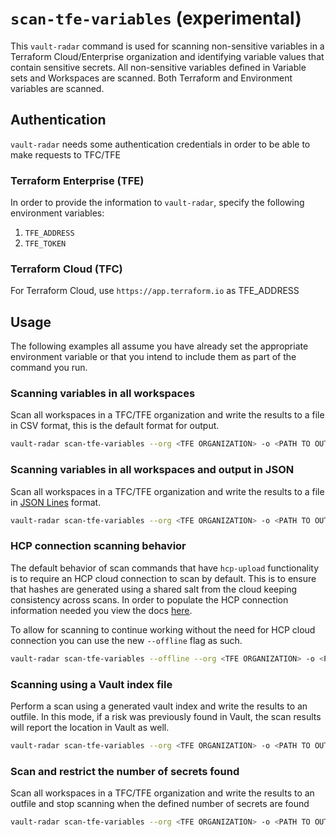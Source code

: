 # `scan-tfe-variables` (experimental)
This `vault-radar` command is used for scanning non-sensitive variables in a Terraform Cloud/Enterprise organization and identifying variable values that contain sensitive secrets. All non-sensitive variables defined in Variable sets and Workspaces are scanned. Both Terraform and Environment variables are scanned.

## Authentication
`vault-radar` needs some authentication credentials in order to be able to make requests to TFC/TFE
### Terraform Enterprise (TFE)

In order to provide the information to `vault-radar`, specify the following environment variables:
1. `TFE_ADDRESS`
2. `TFE_TOKEN`

### Terraform Cloud (TFC)

For Terraform Cloud, use `https://app.terraform.io` as TFE_ADDRESS


## Usage
The following examples all assume you have already set the appropriate environment variable or that you intend to include them as part of the command you run.

### Scanning variables in all workspaces

Scan all workspaces in a TFC/TFE organization and write the results to a file in CSV format, this is the default format for output. 

```bash
vault-radar scan-tfe-variables --org <TFE ORGANIZATION> -o <PATH TO OUTPUT>.csv
```

### Scanning variables in all workspaces and output in JSON

Scan all workspaces in a TFC/TFE organization and write the results to a file in [JSON Lines](https://jsonlines.org/) format.  

```bash
vault-radar scan-tfe-variables --org <TFE ORGANIZATION> -o <PATH TO OUTPUT>.jsonl -f json
```

### HCP connection scanning behavior

The default behavior of scan commands that have `hcp-upload` functionality is to require an HCP cloud connection to scan by default. This is to ensure that hashes are generated using a shared salt from the cloud keeping consistency across scans. In order to populate the HCP connection information needed you view the docs [here](hcp-upload.md).

To allow for scanning to continue working without the need for HCP cloud connection you can use the new `--offline` flag as such.
```bash
vault-radar scan-tfe-variables --offline --org <TFE ORGANIZATION> -o <PATH TO OUTPUT>.csv
```

### Scanning using a Vault index file

Perform a scan using a generated vault index and write the results to an outfile. 
In this mode, if a risk was previously found in Vault, the scan results will report the location in Vault as well.

```bash
vault-radar scan-tfe-variables --org <TFE ORGANIZATION> -o <PATH TO OUTPUT>.csv --index-file <PATH TO VAULT INDEX>.jsonl
```

### Scan and restrict the number of secrets found

Scan all workspaces in a TFC/TFE organization and write the results to an outfile and stop scanning when the defined number of secrets are found

```bash
vault-radar scan-tfe-variables --org <TFE ORGANIZATION> -o <PATH TO OUTPUT>.csv -l <NUM OF SECRETS>
